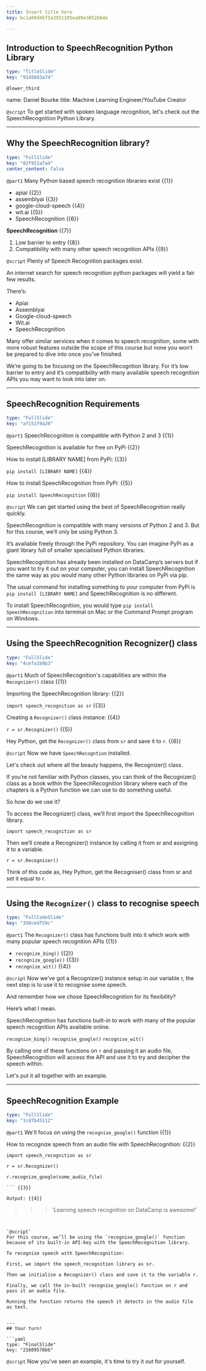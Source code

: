```yaml
---
title: Insert title here
key: bc1a09d45f5a3931105ea89e3852664e

---
```

## Introduction to SpeechRecognition Python Library

```yaml
type: "TitleSlide"
key: "9145603a74"
```

`@lower_third`

name: Daniel Bourke
title: Machine Learning Engineer/YouTube Creator


`@script`
To get started with spoken language recognition, let's check out the SpeechRecognition Python Library.


---
## Why the SpeechRecognition library?

```yaml
type: "FullSlide"
key: "02f921a7a4"
center_content: false
```

`@part1`
Many Python based speech recognition libraries exist {{1}}

- apiai {{2}}
- assemblyai {{3}}
- google-cloud-speech {{4}}
- wit.ai {{5}}
- SpeechRecognition {{6}}

**SpeechRecognition** {{7}}

1. Low barrier to entry {{8}}
2. Compatibility with many other speech recognition APIs {{9}}


`@script`
Plenty of Speech Recognition packages exist.

An internet search for speech recognition python packages will yield a fair few results.

There’s:
* Apiai
* Assemblyai
* Google-cloud-speech
* Wit.ai
* SpeechRecognition

Many offer similar services when it comes to speech recognition, some with more robust features outside the scope of this course but none you won’t be prepared to dive into once you’ve finished.

We’re going to be focusing on the SpeechRecogntion library. For it’s low barrier to entry and it’s compatibility with many available speech recognition APIs you may want to look into later on.


---
## SpeechRecognition Requirements

```yaml
type: "FullSlide"
key: "af151f9a20"
```

`@part1`
SpeechRecognition is compatible with Python 2 and 3  {{1}}

SpeechRecognition is available for free on PyPi {{2}}

How to install [LIBRARY NAME] from PyPi: {{3}}

```pip install [LIBRARY NAME]``` {{4}}

How to install SpeechRecognition from PyPi: {{5}}

```pip install SpeechRecognition``` {{6}}


`@script`
We can get started using the best of SpeechRecognition really quickly.

SpeechRecognition is compatible with many versions of Python 2 and 3. But for this course, we’ll only be using Python 3.

It’s available freely through the PyPi repository. You can imagine PyPi as a giant library full of smaller specialised Python libraries.

SpeechRecognition has already been installed on DataCamp’s servers but if you want to try it out on your computer, you can install SpeechRecognition the same way as you would many other Python libraries on PyPi via pip.

The usual command for installing something to your computer from PyPi is `pip install [LIBRARY NAME]` and SpeechRecognition is no different.

To install SpeechRecognition, you would type `pip install SpeechRecognition` into terminal on Mac or the Command Prompt program on Windows.


---
## Using the SpeechRecognition Recognizer() class

```yaml
type: "FullSlide"
key: "4cefa1b9b3"
```

`@part1`
Much of SpeechRecognition's capabilities are within the ``Recognizer()`` class {{1}}

Importing the SpeechRecognition library: {{2}}

```import speech_recognition as sr``` {{3}}

Creating a ``Recognizer()`` class instance: {{4}}

```r = sr.Recognizer()``` {{5}}

> 
Hey Python, get the ``Recognizer()`` class from ``sr`` and save it to ``r``. {{6}}


`@script`
Now we have `SpeechRecogntion` installed. 

Let's check out where all the beauty happens, the Recognizer() class.

If you’re not familiar with Python classes, you can think of the Recognizer() class as a book within the SpeechRecognition library where each of the chapters is a Python function we can use to do something useful.

So how do we use it?

To access the Recognizer() class, we’ll first import the SpeechRecognition library.

`import speech_recognition as sr`

Then we’ll create a Recognizer() instance by calling it from sr and assigning it to a variable.

`r = sr.Recogniser()`

Think of this code as, Hey Python, get the Recogniser() class from sr and set it equal to r.


---
## Using the `Recognizer()` class to recognise speech

```yaml
type: "FullCodeSlide"
key: "350cedf59c"
```

`@part1`
The ``Recognizer()`` class has functions built into it which work with many popular speech recognition APIs {{1}}

- ``recognize_bing()`` {{2}}
- ``recognize_google()`` {{3}}
- ``recognize_wit()`` {{4}}


`@script`
Now we’ve got a Recognizer() instance setup in our variable r, the next step is to use it to recognise some speech.

And remember how we chose SpeechRecognition for its flexibility?

Here’s what I mean.

SpeechRecognition has functions built-in to work with many of the popular speech recognition APIs available online.

`recognize_bing()`
`recognise_google()`
`recognise_wit()`

By calling one of these functions on `r` and passing it an audio file, SpeechRecognition will access the API and use it to try and decipher the speech within.

Let's put it all together with an example.


---
## SpeechRecognition Example

```yaml
type: "FullSlide"
key: "1cd7b45112"
```

`@part1`
We'll focus on using the `recognise_google()` function {{1}}

How to recognize speech from an audio file with SpeechRecognition: {{2}}

```
import speech_recognition as sr

r = sr.Recognizer()

r.recognize_google(some_audio_file)

``` {{3}}

Output: {{4}}

```
>>> 'Learning speech recognition on DataCamp is awesome!'
``` {{5}}


`@script`
For this course, we’ll be using the `recognise_google()` function because of its built-in API-key with the SpeechRecognition library.

To recognise speech with SpeechRecognition:

First, we import the speech_recognition library as sr.

Then we initialise a Recognizer() class and save it to the variable r.

Finally, we call the in-built recognise_google() function on r and pass it an audio file.

Running the function returns the speech it detects in the audio file as text.


---
## Your turn!

```yaml
type: "FinalSlide"
key: "21609570bb"
```

`@script`
Now you've seen an example, it's time to try it out for yourself.

